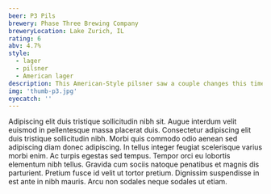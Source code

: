 ```yaml
---
beer: P3 Pils
brewery: Phase Three Brewing Company
breweryLocation: Lake Zurich, IL
rating: 6
abv: 4.7%
style:
  - lager
  - pilsner
  - American lager
description: This American-Style pilsner saw a couple changes this time around, mainly a switch from 2-row barley to 6-row American barley. This will provide a distinct character unique to American lagers. We took the ABV down from 5% to 4.7% to further increase the drinkability. Lightly-hopped to provide balance to the malt. This beer isn’t hoppy, it isn’t malty, it’s simple at its core and the perfect companion to hiking, grilling, sitting by the pool, or enjoying in a hammock.
img: 'thumb-p3.jpg'
eyecatch: ''
---
```

Adipiscing elit duis tristique sollicitudin nibh sit. Augue interdum velit euismod in pellentesque massa placerat duis. Consectetur adipiscing elit duis tristique sollicitudin nibh. Morbi quis commodo odio aenean sed adipiscing diam donec adipiscing. In tellus integer feugiat scelerisque varius morbi enim. Ac turpis egestas sed tempus. Tempor orci eu lobortis elementum nibh tellus. Gravida cum sociis natoque penatibus et magnis dis parturient. Pretium fusce id velit ut tortor pretium. Dignissim suspendisse in est ante in nibh mauris. Arcu non sodales neque sodales ut etiam.